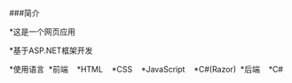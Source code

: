 ###简介

*这是一个网页应用

*基于ASP.NET框架开发

*使用语言
  *前端
    *HTML
    *CSS
    *JavaScript
    *C#(Razor)
  *后端
    *C#
